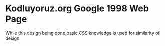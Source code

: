 # Kodluyoruz.org Google 1998 Web Page

While this design being done,basic CSS knowledge is used for similarity of design